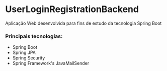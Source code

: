 # UserLoginRegistrationBackend
Aplicação Web desenvolvida para fins de estudo da tecnologia Spring Boot


### Principais tecnologias:
- Spring Boot
- Spring JPA
- Spring Security
- Spring Framework's JavaMailSender

